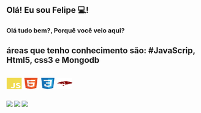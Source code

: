 ## Olá! Eu sou Felipe 💻!

<h3>Olá tudo bem?, Porquê você veio aqui?</h3>

 <h2>áreas que tenho conhecimento são: #JavaScrip, Html5, css3 e Mongodb</h2>
<div style="display: inline_block"><br>
  <img align="center" alt="Felipe-Js" height="30" width="40" src="https://raw.githubusercontent.com/devicons/devicon/master/icons/javascript/javascript-plain.svg">
  <img align="center" alt="Felipe-HTML" height="30" width="40" src="https://raw.githubusercontent.com/devicons/devicon/master/icons/html5/html5-original.svg">
  <img align="center" alt="Felipe-CSS" height="30" width="40" src="https://raw.githubusercontent.com/devicons/devicon/master/icons/css3/css3-original.svg">
  <img align="center" alt="Felipe-MongoDB" height="30" width="40" src="https://raw.githubusercontent.com/devicons/devicon/master/icons/Mongoose/Mongoose-original.svg">
  
  </div>
  
##
  
<div>
  <a href="https://discord.gg/vHkGAKN2hh" target="_blank"><img src="https://img.shields.io/badge/Discord-7289DA?style=for-the-badge&logo=discord&logoColor=white" target="_blank"></a> 
  <a href="felipecorrealuiz792@gmail.com"><img src="https://img.shields.io/badge/Gmail-D14836?style=for-the-badge&logo=gmail&logoColor=white" target="_blank"></a>
  <a href="" target="_blank"><img src="https://img.shields.io/badge/LinkedIn-FF0000?style=for-the-badge&logo=LinkedIn&logoColor=white" target="_blank"></a>
</div>
